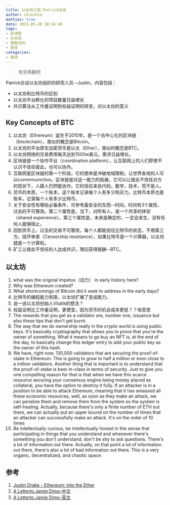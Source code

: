 ```yaml
---
title: 以太坊介绍-Patrick访谈
author: chiechie
mathjax: true
date: 2021-05-20 10:14:40
tags: 
- 区块链
- 以太坊
- 智能合约
- 信任
categories: 
- 阅读
---
```


> 有空再翻吧

Patrick访谈以太坊组织的研究人员--Justin，内容包括：

- 以太坊和比特币的区别
- 以太坊平台孵化的项目数量日益增长
- 共识算法从工作量证明到权益证明的转变，对以太坊的意义



## Key Concepts of BTC
1. 以太坊（Ethereum）诞生于2015年，是一个去中心化的区块链（blockchain），类似的概念是Bitcoin。
2. 以太坊的平台原生加密货币是以太（Ether），类似的概念是BTC。
3. 以太坊网络的交易费用每天达到1500w美元，需求日益增长。
4. 区块链是一个协作平台（coordination platform），让互联网上的人们即使不认识不信任彼此，也可以协作。
5. 互联网是区块链的第一个阶段，它的使命是冲破地域限制，让世界各地的人可以commmuniction。区块链是对这一能力的拓展，它可以让彼此不信任对方的现状下，人跟人仍然能协作。它的信任来自代码，数学，技术，而不是人。
6. 货币的本质，一个账本，这个账本记录每个人有多少购买力。比特币本质也是账本，记录每个人有多少比特币。
7. 关于安全性有哪些必备条件，可参考最安全的东西--时间。时间有3个属性，过去的不可篡改。第二个属性是，当下，对所有人，是一个共享的体验（shared experience）。第三个属性是，未来是确定的，一定会发生，没有任何人能够阻止。
8. 回到货币上，过去的交易不可篡改，每个人都能信任比特币的状态，不用第三方。绕开审查（Censorship resistance），如果比特币是一个计算器，以太坊就是一个计算机。
9. 矿工让彼此不信任的人达成共识，理应获得报酬--BTC。


## 以太坊

1. what was the original impetus（动力） in early history here? 
2. Why was Ethereum created?
3. What shortcomings of Bitcoin did it seek to address in the early days?
1. 比特币的编程能力有限，以太坊扩展了变成能力。
2. 说一说以太坊创始人Vitalik的想法？
3. 权益证明比工作量证明，更便宜，因为货币的机会成本更低？？啥意思
4. The rewards that you get as a validator are, number one, issuance but also these tips that don't get burnt.
5. The way that we do ownership really in the crypto world is using public keys. It's basically cryptography that allows you to prove that you're the owner of something. What it means to go buy an NFT is, at the end of the day, to basically change this ledger entry to add your public key as the owner of this hash.
6. We have, right now, 130,000 validators that are securing the proof-of-stake in Ethereum. This is going to grow to half a million or even close to a million validators. Another thing that is important is to understand that the proof-of-stake is best-in-class in terms of security. Just to give you one compelling reason for that is that when we have this scarce resource securing your consensus engine being money placed as collateral, you have the option to destroy it fully. If an attacker is in a position to be able to attack Ethereum, meaning that it has amassed all these economic resources, well, as soon as they make an attack, we can penalize them and remove them from the system so the system is self-healing. Actually, because there's only a finite number of ETH out there, we can actually put an upper bound on the number of times that an attacker can successfully make an attack. It's on the order of 10 times
7. Be intellectually curious, be intellectually honest in the sense that participating in things that you understand and whenever there's something you don't understand, don't be shy to ask questions. There's a lot of information out there. Actually, on that point a lot of information out there, there's also a lot of bad information out there. This is a very organic, decentralized, and chaotic space.


## 参考

1. [Justin Drake - Ethereum: Into the Ether](https://www.joincolossus.com/episodes/14242194/drake-ethereum-into-the-ether?tab=blocks)
2. [A Letterto Jamie Dimo-中文](https://steemit.com/cryptocurrency/@danielzhuang/6uohm9)
3. [A Letterto Jamie Dimo-英文](http://www.ceresaig.com/wp-content/uploads/2017/11/A-Letter-to-JP-Morgan-Jamie-Dimon-%E2%80%93-Block-Chain-Crypto-FX.pdf)